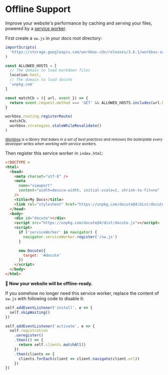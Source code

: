 # Offline Support

Improve your website's performance by caching and serving your files, powered by a [service worker](https://developer.mozilla.org/docs/Web/API/Service_Worker_API/Using_Service_Workers).

First create a `sw.js` in your docs root directory:

```js
importScripts(
  'https://storage.googleapis.com/workbox-cdn/releases/3.6.1/workbox-sw.js'
)

const ALLOWED_HOSTS = [
  // The domain to load markdown files
  location.host,
  // The domain to load docute
  'unpkg.com'
]

const matchCb = ({ url, event }) => {
  return event.request.method === 'GET' && ALLOWED_HOSTS.includes(url.host)
}

workbox.routing.registerRoute(
  matchCb,
  workbox.strategies.staleWhileRevalidate()
)
```

<sup>_[Workbox](https://developers.google.com/web/tools/workbox/) is a library that bakes in a set of best practices and removes the boilerplate every developer writes when working with service workers._</sup>

Then register this service worker in `index.html`:

```html {highlight:['16-18']}
<!DOCTYPE >
<html>
  <head>
    <meta charset="utf-8" />
    <meta
      name="viewport"
      content="width=device-width, initial-scale=1, shrink-to-fit=no"
    />
    <title>My Docs</title>
    <link rel="stylesheet" href="https://unpkg.com/docute@4/dist/docute.css" />
  </head>
  <body>
    <div id="docute"></div>
    <script src="https://unpkg.com/docute@4/dist/docute.js"></script>
    <script>
      if ('serviceWorker' in navigator) {
        navigator.serviceWorker.register('/sw.js')
      }

      new Docute({
        target: '#docute'
      })
    </script>
  </body>
</html>
```

__🥳 Now your website will be offline-ready.__

If you somehow no longer need this service worker, replace the content of `sw.js` with following code to disable it:

```js
self.addEventListener('install', e => {
  self.skipWaiting()
})

self.addEventListener('activate', e => {
  self.registration
    .unregister()
    .then(() => {
      return self.clients.matchAll()
    })
    .then(clients => {
      clients.forEach(client => client.navigate(client.url))
    })
})
```
